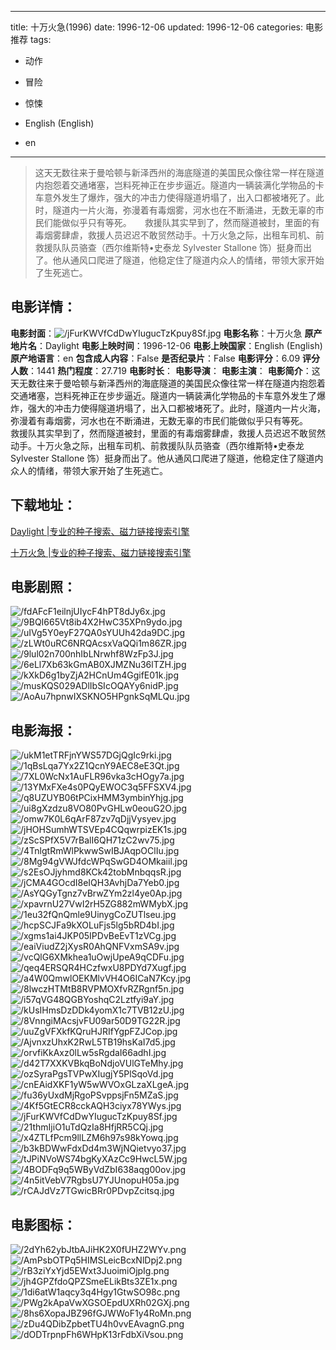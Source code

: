 
---
title: 十万火急(1996)
date: 1996-12-06
updated: 1996-12-06
categories: 电影推荐
tags:
- 动作
- 冒险
- 惊悚

- English (English)
- en
---


> 这天无数往来于曼哈顿与新泽西州的海底隧道的美国民众像往常一样在隧道内抱怨着交通堵塞，岂料死神正在步步逼近。隧道内一辆装满化学物品的卡车意外发生了爆炸，强大的冲击力使得隧道坍塌了，出入口都被堵死了。此时，隧道内一片火海，弥漫着有毒烟雾，河水也在不断涌进，无数无辜的市民们能做似乎只有等死。　　救援队其实早到了，然而隧道被封，里面的有毒烟雾肆虐，救援人员迟迟不敢贸然动手。十万火急之际，出租车司机、前救援队队员骆查（西尔维斯特•史泰龙 Sylvester Stallone 饰）挺身而出了。他从通风口爬进了隧道，他稳定住了隧道内众人的情绪，带领大家开始了生死逃亡。

## **电影详情**：

**电影封面**：<img src="https://image.tmdb.org/t/p/w200/jFurKWVfCdDwYIugucTzKpuy8Sf.jpg" alt="/jFurKWVfCdDwYIugucTzKpuy8Sf.jpg" title="/jFurKWVfCdDwYIugucTzKpuy8Sf.jpg">
**电影名称**：十万火急
**原产地片名**：Daylight
**电影上映时间**：1996-12-06
**电影上映国家**：English (English)
**原产地语言**：en
**包含成人内容**：False
**是否纪录片**：False
**电影评分**：6.09
**评分人数**：1441
**热门程度**：27.719
**电影时长**：
**电影导演**：
**电影主演**：
**电影简介**：这天无数往来于曼哈顿与新泽西州的海底隧道的美国民众像往常一样在隧道内抱怨着交通堵塞，岂料死神正在步步逼近。隧道内一辆装满化学物品的卡车意外发生了爆炸，强大的冲击力使得隧道坍塌了，出入口都被堵死了。此时，隧道内一片火海，弥漫着有毒烟雾，河水也在不断涌进，无数无辜的市民们能做似乎只有等死。　　救援队其实早到了，然而隧道被封，里面的有毒烟雾肆虐，救援人员迟迟不敢贸然动手。十万火急之际，出租车司机、前救援队队员骆查（西尔维斯特•史泰龙 Sylvester Stallone 饰）挺身而出了。他从通风口爬进了隧道，他稳定住了隧道内众人的情绪，带领大家开始了生死逃亡。

## **下载地址**：
[Daylight |专业的种子搜索、磁力链接搜索引擎](https://movie.amd794.com:2083/?search=Daylight&ordering=&mode=match_phrase&page_size=10&page=1)

[十万火急 |专业的种子搜索、磁力链接搜索引擎](https://movie.amd794.com:2083/?search=%E5%8D%81%E4%B8%87%E7%81%AB%E6%80%A5&ordering=&mode=match_phrase&page_size=10&page=1)
 

## **电影剧照**：
<img src="https://image.tmdb.org/t/p/original/fdAFcF1eilnjUIycF4hPT8dJy6x.jpg" alt="/fdAFcF1eilnjUIycF4hPT8dJy6x.jpg" title="/fdAFcF1eilnjUIycF4hPT8dJy6x.jpg"><img src="https://image.tmdb.org/t/p/original/9BQI665Vt8ib4X2HwC35XPn9ydo.jpg" alt="/9BQI665Vt8ib4X2HwC35XPn9ydo.jpg" title="/9BQI665Vt8ib4X2HwC35XPn9ydo.jpg"><img src="https://image.tmdb.org/t/p/original/uIVg5Y0eyF27QA0sYUUh42da9DC.jpg" alt="/uIVg5Y0eyF27QA0sYUUh42da9DC.jpg" title="/uIVg5Y0eyF27QA0sYUUh42da9DC.jpg"><img src="https://image.tmdb.org/t/p/original/zLWt0uRC6NRQAcsxVaQQi1m86ZR.jpg" alt="/zLWt0uRC6NRQAcsxVaQQi1m86ZR.jpg" title="/zLWt0uRC6NRQAcsxVaQQi1m86ZR.jpg"><img src="https://image.tmdb.org/t/p/original/9lul02n700nhIbLNrwhf8WzFp3J.jpg" alt="/9lul02n700nhIbLNrwhf8WzFp3J.jpg" title="/9lul02n700nhIbLNrwhf8WzFp3J.jpg"><img src="https://image.tmdb.org/t/p/original/6eLl7Xb63kGmAB0XJMZNu36lTZH.jpg" alt="/6eLl7Xb63kGmAB0XJMZNu36lTZH.jpg" title="/6eLl7Xb63kGmAB0XJMZNu36lTZH.jpg"><img src="https://image.tmdb.org/t/p/original/kXkD6g1byZjA2HCnUm4GgifE01k.jpg" alt="/kXkD6g1byZjA2HCnUm4GgifE01k.jpg" title="/kXkD6g1byZjA2HCnUm4GgifE01k.jpg"><img src="https://image.tmdb.org/t/p/original/musKQS029ADlIbSIcOQAYy6nidP.jpg" alt="/musKQS029ADlIbSIcOQAYy6nidP.jpg" title="/musKQS029ADlIbSIcOQAYy6nidP.jpg"><img src="https://image.tmdb.org/t/p/original/AoAu7hpnwIXSKNO5HPgnkSqMLQu.jpg" alt="/AoAu7hpnwIXSKNO5HPgnkSqMLQu.jpg" title="/AoAu7hpnwIXSKNO5HPgnkSqMLQu.jpg">

## **电影海报**：
<img src="https://image.tmdb.org/t/p/original/ukM1etTRFjnYWS57DGjQgIc9rki.jpg" alt="/ukM1etTRFjnYWS57DGjQgIc9rki.jpg" title="/ukM1etTRFjnYWS57DGjQgIc9rki.jpg"><img src="https://image.tmdb.org/t/p/original/1qBsLqa7Yx2Z1QcnY9AEC8eE3Qt.jpg" alt="/1qBsLqa7Yx2Z1QcnY9AEC8eE3Qt.jpg" title="/1qBsLqa7Yx2Z1QcnY9AEC8eE3Qt.jpg"><img src="https://image.tmdb.org/t/p/original/7XL0WcNx1AuFLR96vka3cHOgy7a.jpg" alt="/7XL0WcNx1AuFLR96vka3cHOgy7a.jpg" title="/7XL0WcNx1AuFLR96vka3cHOgy7a.jpg"><img src="https://image.tmdb.org/t/p/original/13YMxFXe4s0PQyEWOC3q5FFSXV4.jpg" alt="/13YMxFXe4s0PQyEWOC3q5FFSXV4.jpg" title="/13YMxFXe4s0PQyEWOC3q5FFSXV4.jpg"><img src="https://image.tmdb.org/t/p/original/q8UZUYB06tPCixHMM3ymbinYhjg.jpg" alt="/q8UZUYB06tPCixHMM3ymbinYhjg.jpg" title="/q8UZUYB06tPCixHMM3ymbinYhjg.jpg"><img src="https://image.tmdb.org/t/p/original/ui8gXzdzu8VO80PvGHLw0eouG2O.jpg" alt="/ui8gXzdzu8VO80PvGHLw0eouG2O.jpg" title="/ui8gXzdzu8VO80PvGHLw0eouG2O.jpg"><img src="https://image.tmdb.org/t/p/original/omw7K0L6qArF87zv7qDjjVysyev.jpg" alt="/omw7K0L6qArF87zv7qDjjVysyev.jpg" title="/omw7K0L6qArF87zv7qDjjVysyev.jpg"><img src="https://image.tmdb.org/t/p/original/jHOHSumhWTSVEp4CQqwrpizEK1s.jpg" alt="/jHOHSumhWTSVEp4CQqwrpizEK1s.jpg" title="/jHOHSumhWTSVEp4CQqwrpizEK1s.jpg"><img src="https://image.tmdb.org/t/p/original/zScSPfX5V7rBalI6QH71zC2wv75.jpg" alt="/zScSPfX5V7rBalI6QH71zC2wv75.jpg" title="/zScSPfX5V7rBalI6QH71zC2wv75.jpg"><img src="https://image.tmdb.org/t/p/original/4TnlgtRmWlPkwwSwIBJAqpOClIu.jpg" alt="/4TnlgtRmWlPkwwSwIBJAqpOClIu.jpg" title="/4TnlgtRmWlPkwwSwIBJAqpOClIu.jpg"><img src="https://image.tmdb.org/t/p/original/8Mg94gVWJfdcWPqSwGD4OMkaiil.jpg" alt="/8Mg94gVWJfdcWPqSwGD4OMkaiil.jpg" title="/8Mg94gVWJfdcWPqSwGD4OMkaiil.jpg"><img src="https://image.tmdb.org/t/p/original/s2EsOJjyhmd8KCk42tobMnbqqsR.jpg" alt="/s2EsOJjyhmd8KCk42tobMnbqqsR.jpg" title="/s2EsOJjyhmd8KCk42tobMnbqqsR.jpg"><img src="https://image.tmdb.org/t/p/original/jCMA4GOcdI8eIQH3AvhjDa7Yeb0.jpg" alt="/jCMA4GOcdI8eIQH3AvhjDa7Yeb0.jpg" title="/jCMA4GOcdI8eIQH3AvhjDa7Yeb0.jpg"><img src="https://image.tmdb.org/t/p/original/AsYQGyTgnz7vBrwZYm2zl4ye0Ap.jpg" alt="/AsYQGyTgnz7vBrwZYm2zl4ye0Ap.jpg" title="/AsYQGyTgnz7vBrwZYm2zl4ye0Ap.jpg"><img src="https://image.tmdb.org/t/p/original/xpavrnU27VwI2rH5ZG882mWMybX.jpg" alt="/xpavrnU27VwI2rH5ZG882mWMybX.jpg" title="/xpavrnU27VwI2rH5ZG882mWMybX.jpg"><img src="https://image.tmdb.org/t/p/original/1eu32fQnQmle9UinygCoZUTlseu.jpg" alt="/1eu32fQnQmle9UinygCoZUTlseu.jpg" title="/1eu32fQnQmle9UinygCoZUTlseu.jpg"><img src="https://image.tmdb.org/t/p/original/hcpSCJFa9kXOLuFjs5lg5bRD4bI.jpg" alt="/hcpSCJFa9kXOLuFjs5lg5bRD4bI.jpg" title="/hcpSCJFa9kXOLuFjs5lg5bRD4bI.jpg"><img src="https://image.tmdb.org/t/p/original/xgms1ai4JKP05IPDvBeEvT1zVCg.jpg" alt="/xgms1ai4JKP05IPDvBeEvT1zVCg.jpg" title="/xgms1ai4JKP05IPDvBeEvT1zVCg.jpg"><img src="https://image.tmdb.org/t/p/original/eaiViudZ2jXysR0AhQNFVxmSA9v.jpg" alt="/eaiViudZ2jXysR0AhQNFVxmSA9v.jpg" title="/eaiViudZ2jXysR0AhQNFVxmSA9v.jpg"><img src="https://image.tmdb.org/t/p/original/vcQlG6XMkhea1uOwjUpeA9qCDFu.jpg" alt="/vcQlG6XMkhea1uOwjUpeA9qCDFu.jpg" title="/vcQlG6XMkhea1uOwjUpeA9qCDFu.jpg"><img src="https://image.tmdb.org/t/p/original/qeq4ERSQR4HCzfwxU8PDYd7Xugf.jpg" alt="/qeq4ERSQR4HCzfwxU8PDYd7Xugf.jpg" title="/qeq4ERSQR4HCzfwxU8PDYd7Xugf.jpg"><img src="https://image.tmdb.org/t/p/original/a4W0QmwlOEKMlvVH4O6ICaN7Kcy.jpg" alt="/a4W0QmwlOEKMlvVH4O6ICaN7Kcy.jpg" title="/a4W0QmwlOEKMlvVH4O6ICaN7Kcy.jpg"><img src="https://image.tmdb.org/t/p/original/8lwczHTMtB8RVPMOXfvRZRgnf5n.jpg" alt="/8lwczHTMtB8RVPMOXfvRZRgnf5n.jpg" title="/8lwczHTMtB8RVPMOXfvRZRgnf5n.jpg"><img src="https://image.tmdb.org/t/p/original/i57qVG48QGBYoshqC2Lztfyi9aY.jpg" alt="/i57qVG48QGBYoshqC2Lztfyi9aY.jpg" title="/i57qVG48QGBYoshqC2Lztfyi9aY.jpg"><img src="https://image.tmdb.org/t/p/original/kUsIHmsDzDDk4yomX1c7TVB12zU.jpg" alt="/kUsIHmsDzDDk4yomX1c7TVB12zU.jpg" title="/kUsIHmsDzDDk4yomX1c7TVB12zU.jpg"><img src="https://image.tmdb.org/t/p/original/8VnngiMAcsjvFU09ar50D9TG22R.jpg" alt="/8VnngiMAcsjvFU09ar50D9TG22R.jpg" title="/8VnngiMAcsjvFU09ar50D9TG22R.jpg"><img src="https://image.tmdb.org/t/p/original/uuZgVFXkfKQruHJRIfYgpFZJCop.jpg" alt="/uuZgVFXkfKQruHJRIfYgpFZJCop.jpg" title="/uuZgVFXkfKQruHJRIfYgpFZJCop.jpg"><img src="https://image.tmdb.org/t/p/original/AjvnxzUhxK2RwL5TB19hsKaI7d5.jpg" alt="/AjvnxzUhxK2RwL5TB19hsKaI7d5.jpg" title="/AjvnxzUhxK2RwL5TB19hsKaI7d5.jpg"><img src="https://image.tmdb.org/t/p/original/orvfiKkAxz0lLw5sRgdaI66adhI.jpg" alt="/orvfiKkAxz0lLw5sRgdaI66adhI.jpg" title="/orvfiKkAxz0lLw5sRgdaI66adhI.jpg"><img src="https://image.tmdb.org/t/p/original/d42T7XXKVBkqBoNdjoVUlGTeMhy.jpg" alt="/d42T7XXKVBkqBoNdjoVUlGTeMhy.jpg" title="/d42T7XXKVBkqBoNdjoVUlGTeMhy.jpg"><img src="https://image.tmdb.org/t/p/original/ozSyraPgsTVPwXIugjY5PlSqoVd.jpg" alt="/ozSyraPgsTVPwXIugjY5PlSqoVd.jpg" title="/ozSyraPgsTVPwXIugjY5PlSqoVd.jpg"><img src="https://image.tmdb.org/t/p/original/cnEAidXKF1yW5wWVOxGLzaXLgeA.jpg" alt="/cnEAidXKF1yW5wWVOxGLzaXLgeA.jpg" title="/cnEAidXKF1yW5wWVOxGLzaXLgeA.jpg"><img src="https://image.tmdb.org/t/p/original/fu36yUxdMjRgoPSvppsjFn5MZaS.jpg" alt="/fu36yUxdMjRgoPSvppsjFn5MZaS.jpg" title="/fu36yUxdMjRgoPSvppsjFn5MZaS.jpg"><img src="https://image.tmdb.org/t/p/original/4Kf5GtECR8cckAQH3ciyx78YWys.jpg" alt="/4Kf5GtECR8cckAQH3ciyx78YWys.jpg" title="/4Kf5GtECR8cckAQH3ciyx78YWys.jpg"><img src="https://image.tmdb.org/t/p/original/jFurKWVfCdDwYIugucTzKpuy8Sf.jpg" alt="/jFurKWVfCdDwYIugucTzKpuy8Sf.jpg" title="/jFurKWVfCdDwYIugucTzKpuy8Sf.jpg"><img src="https://image.tmdb.org/t/p/original/21thmIjiO1uTdQzIa8HfjRR5CQj.jpg" alt="/21thmIjiO1uTdQzIa8HfjRR5CQj.jpg" title="/21thmIjiO1uTdQzIa8HfjRR5CQj.jpg"><img src="https://image.tmdb.org/t/p/original/x4ZTLfPcm9llLZM6h97s98kYowq.jpg" alt="/x4ZTLfPcm9llLZM6h97s98kYowq.jpg" title="/x4ZTLfPcm9llLZM6h97s98kYowq.jpg"><img src="https://image.tmdb.org/t/p/original/b3kBDWwFdxDd4m3WjNQietvyo37.jpg" alt="/b3kBDWwFdxDd4m3WjNQietvyo37.jpg" title="/b3kBDWwFdxDd4m3WjNQietvyo37.jpg"><img src="https://image.tmdb.org/t/p/original/tJPiNVoWS74bgKyXAzCc9HwcL5W.jpg" alt="/tJPiNVoWS74bgKyXAzCc9HwcL5W.jpg" title="/tJPiNVoWS74bgKyXAzCc9HwcL5W.jpg"><img src="https://image.tmdb.org/t/p/original/4BODFq9q5WByVdZbI638aqg00ov.jpg" alt="/4BODFq9q5WByVdZbI638aqg00ov.jpg" title="/4BODFq9q5WByVdZbI638aqg00ov.jpg"><img src="https://image.tmdb.org/t/p/original/4n5itVebV7RgbsU7YJUnopuH05a.jpg" alt="/4n5itVebV7RgbsU7YJUnopuH05a.jpg" title="/4n5itVebV7RgbsU7YJUnopuH05a.jpg"><img src="https://image.tmdb.org/t/p/original/rCAJdVz7TGwicBRr0PDvpZcitsq.jpg" alt="/rCAJdVz7TGwicBRr0PDvpZcitsq.jpg" title="/rCAJdVz7TGwicBRr0PDvpZcitsq.jpg">

## **电影图标**：
<img src="https://image.tmdb.org/t/p/original/2dYh62ybJtbAJiHK2X0fUHZ2WYv.png" alt="/2dYh62ybJtbAJiHK2X0fUHZ2WYv.png" title="/2dYh62ybJtbAJiHK2X0fUHZ2WYv.png"><img src="https://image.tmdb.org/t/p/original/AmPsbOTPq5HIMSLeicBcxNlDpj2.png" alt="/AmPsbOTPq5HIMSLeicBcxNlDpj2.png" title="/AmPsbOTPq5HIMSLeicBcxNlDpj2.png"><img src="https://image.tmdb.org/t/p/original/rB3ziYxYjd5EWxt3JuoimiOjpIg.png" alt="/rB3ziYxYjd5EWxt3JuoimiOjpIg.png" title="/rB3ziYxYjd5EWxt3JuoimiOjpIg.png"><img src="https://image.tmdb.org/t/p/original/jh4GPZfdoQPZSmeELikBts3ZE1x.png" alt="/jh4GPZfdoQPZSmeELikBts3ZE1x.png" title="/jh4GPZfdoQPZSmeELikBts3ZE1x.png"><img src="https://image.tmdb.org/t/p/original/1di6atW1aqcy3q4Hgy1GtwSO98c.png" alt="/1di6atW1aqcy3q4Hgy1GtwSO98c.png" title="/1di6atW1aqcy3q4Hgy1GtwSO98c.png"><img src="https://image.tmdb.org/t/p/original/PWg2kApaVwXGSOEpdUXRh02GXj.png" alt="/PWg2kApaVwXGSOEpdUXRh02GXj.png" title="/PWg2kApaVwXGSOEpdUXRh02GXj.png"><img src="https://image.tmdb.org/t/p/original/8hs6XopaJBZ96fGJWWoF1y4RoMn.png" alt="/8hs6XopaJBZ96fGJWWoF1y4RoMn.png" title="/8hs6XopaJBZ96fGJWWoF1y4RoMn.png"><img src="https://image.tmdb.org/t/p/original/zDu4QDibZpbetTU4h0vvEAvagnG.png" alt="/zDu4QDibZpbetTU4h0vvEAvagnG.png" title="/zDu4QDibZpbetTU4h0vvEAvagnG.png"><img src="https://image.tmdb.org/t/p/original/dODTrpnpFh6WHpK13rFdbXiVsou.png" alt="/dODTrpnpFh6WHpK13rFdbXiVsou.png" title="/dODTrpnpFh6WHpK13rFdbXiVsou.png">
